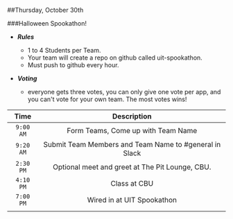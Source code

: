 ##Thursday, October 30th

###Halloween Spookathon!

- ***Rules***
  - 1 to 4 Students per Team.
  - Your team will create a repo on github called uit-spookathon.
  - Must push to github every hour.


- ***Voting***
  - everyone gets three votes, you can only give one vote per app, and you can't vote for your own team. The most votes wins!

| Time          | Description                  |
|:-------------:|:----------------------------:|
| `9:00 AM`     | Form Teams, Come up with Team Name|
| `9:20 AM`     | Submit Team Members and Team Name to #general in Slack
| `2:30 PM`     | Optional meet and greet at The Pit Lounge, CBU.|
| `4:10 PM`     | Class at CBU                 |
| `7:00 PM`     | Wired in at UIT Spookathon |
|||
